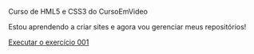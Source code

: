 Curso de HML5 e CSS3 do CursoEmVideo


Estou aprendendo a criar sites e agora vou gerenciar meus repositórios!

<a href="dhonatachaves.github.io/html-css/exercicios/ex001/index.html"> Executar o exercício 001 </a>